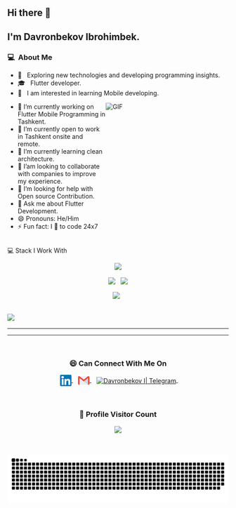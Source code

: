 ## Hi there 👋
## I'm Davronbekov Ibrohimbek.
### 💻 &nbsp;About Me 
- 🤔 &nbsp; Exploring new technologies and developing programming insights.
- 🎓 &nbsp; Flutter developer.
- 📱   &nbsp; I am interested in learning Mobile developing.

<img align="right" alt="GIF" src="https://png.pngtree.com/element_our/png/20190103/app-development-illustration-concept-a-man-designed-a-prototype-for-a-png_309893.jpg" width="280" height="250" />

- 🔭 I’m currently working on Flutter Mobile Programming in Tashkent.
- 🔭 I’m currently open to work in Tashkent onsite and remote.
- 🌱 I’m currently learning clean architecture.
- 👯 I’am looking to collaborate with companies to improve my experience.
- 🤔 I’m looking for help with Open source Contribution.
- 💬 Ask me about Flutter Development.
- 😄 Pronouns: He/Him
- ⚡️ Fun fact: I 💖 to code 24x7
<br/>
💻 Stack I Work With
<br>
<p  align="center">
<img src="https://img.shields.io/badge/Flutter-0078D4.svg?&style=for-the-badge&logo=flutter&logoColor=white" height="25"/>
  </p>
  
<p  align="center">
<img src="https://camo.githubusercontent.com/202a58d250ff1d21ee70433e0070b55f8fed747f8883c1750742aa791b1ad871/68747470733a2f2f696d672e736869656c64732e696f2f62616467652f2d4769744875622d3035313232413f7374796c653d666c6174266c6f676f3d676974687562" height="25"/>  
  &nbsp;
 
  <img src="https://img.shields.io/badge/Dart-0078D4.svg?&style=for-the-badge&logo=dart&logoColor=important" height="25">
  </p>
   
 <p  align="center">
  
<p align="center">
 
  <img src="https://img.shields.io/badge/Visual_Studio_Code-0078D4?style=for-the-badge&logo=visual%20studio%20code&logoColor=white" height="25">
&nbsp;
</p>
<br>
<img src="https://user-images.githubusercontent.com/73097560/115834477-dbab4500-a447-11eb-908a-139a6edaec5c.gif">
</p>  
                                                                                    
 <hr>
 
 <hr>
 
 <br>
  <div align="center">
  <h3><b>😄 Can Connect With Me On</b></h3>
  </div>
<p align="center">
</a> &nbsp;&nbsp;
<a href="https://www.linkedin.com/in/ibrohimbek-davronbekov/" target="_blank">
  <img align="center" alt="Ibrohimbek Davronbekov| Linkedin" width="26px" src="https://github.com/SatYu26/SatYu26/blob/master/Assets/Linkedin.svg" />
</a> &nbsp;&nbsp;
<a href="https://ibrohim9902@gmail.com/" >
  <img align="center" alt="Ibrohimbek Davronbekov| Gmail" width="26px" src="https://github.com/SatYu26/SatYu26/blob/master/Assets/Gmail.svg" />
</a> &nbsp;&nbsp;
<a href="https://t.me/Davronbekov_I">
    <img align="center" alt="Davronbekov I| Telegram" width="24px" src="https://cdn.worldvectorlogo.com/logos/telegram-1.svg" />
</a> &nbsp;&nbsp;
<p>
  
<br>
  
<div align=center>
  <h3><b>📍 Profile Visitor Count</b></h3>
</div>
    
<!-- retro visitor counter -->
<p align="center" >   
  <img src="https://profile-counter.glitch.me/AbdullohFlutterDeveloper/count.svg" />  
</p>
   
  
  
  
  
  
  
  
  
  
  
  
  
  <br>
  <p align="center">
  <img src="https://github.com/DHANOLA/DHANOLA/raw/output/github-contribution-grid-snake.svg" alt="snake"></center>
</p>

